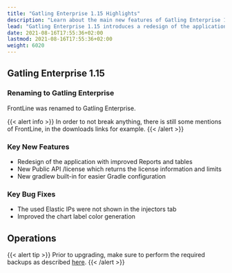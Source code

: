 ```yaml
---
title: "Gatling Enterprise 1.15 Highlights"
description: "Learn about the main new features of Gatling Enterprise 1.15"
lead: "Gatling Enterprise 1.15 introduces a redesign of the application and a new public API"
date: 2021-08-16T17:55:36+02:00
lastmod: 2021-08-16T17:55:36+02:00
weight: 6020
---
```


## Gatling Enterprise 1.15

### Renaming to Gatling Enterprise

FrontLine was renamed to Gatling Enterprise.

{{< alert info >}}
In order to not break anything, there is still some mentions of FrontLine, in the downloads links for example.
{{< /alert >}}

### Key New Features

* Redesign of the application with improved Reports and tables
* New Public API /license which returns the license information and limits
* New gradlew built-in for easier Gradle configuration

### Key Bug Fixes

* The used Elastic IPs were not shown in the injectors tab
* Improved the chart label color generation

## Operations

{{< alert tip >}}
Prior to upgrading, make sure to perform the required backups as described [here](https://gatling.io/docs/enterprise/self-hosted/reference/current/installation/manual/#upgrading-from-a-previous-version).
{{< /alert >}}
